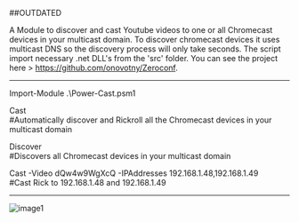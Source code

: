 ##OUTDATED

A Module to discover and cast Youtube videos to one or all Chromecast devices in your multicast domain.
To discover chromecast devices it uses multicast DNS so the discovery process will only take seconds. The script import necessary .net DLL's from the 'src' folder. You can see the project here > https://github.com/onovotny/Zeroconf.

--------------------------------------------------------------

Import-Module .\Power-Cast.psm1 

Cast  
#Automatically discover and Rickroll all the Chromecast devices in your multicast domain

Discover   
#Discovers all Chromecast devices in your multicast domain

Cast -Video dQw4w9WgXcQ -IPAddresses 192.168.1.48,192.168.1.49  
#Cast Rick to 192.168.1.48 and 192.168.1.49

--------------------------------------------------------------


![image1](https://i.imgur.com/igZJ4J1.png)

